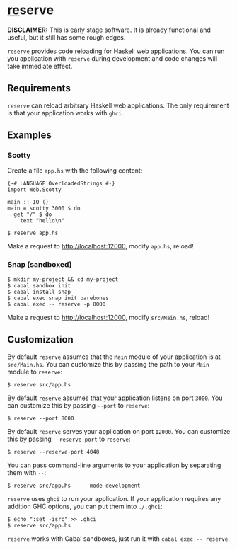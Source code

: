 # [re](https://github.com/sol/reserve#readme)serve
**DISCLAIMER:** This is early stage software.  It is already functional and
useful, but it still has some rough edges.

`reserve` provides code reloading for Haskell web applications.  You can run
you application with `reserve` during development and code changes will take
immediate effect.

## Requirements

`reserve` can reload arbitrary Haskell web applications.  The only requirement
is that your application works with `ghci`.

## Examples

### Scotty

Create a file `app.hs` with the following content:

~~~ {.haskell}
{-# LANGUAGE OverloadedStrings #-}
import Web.Scotty

main :: IO ()
main = scotty 3000 $ do
  get "/" $ do
    text "hello\n"
~~~

```
$ reserve app.hs
```

Make a request to <http://localhost:12000>, modify `app.hs`, reload!

### Snap (sandboxed)

```
$ mkdir my-project && cd my-project
$ cabal sandbox init
$ cabal install snap
$ cabal exec snap init barebones
$ cabal exec -- reserve -p 8000
```

Make a request to <http://localhost:12000>, modify `src/Main.hs`, reload!

## Customization

By default `reserve` assumes that the `Main` module of your application is at
`src/Main.hs`.  You can customize this by passing the path to your `Main`
module to `reserve`:

```
$ reserve src/app.hs
```

By default `reserve` assumes that your application listens on port `3000`.  You
can customize this by passing `--port` to `reserve`:

```
$ reserve --port 8000
```

By default `reserve` serves your application on port `12000`.  You can
customize this by passing `--reserve-port` to `reserve`:

```
$ reserve --reserve-port 4040
```

You can pass command-line arguments to your application by separating them with
`--`:

```
$ reserve src/app.hs -- --mode development
```

`reserve` uses `ghci` to run your application.  If your application requires
any addition GHC options, you can put them into `./.ghci`:

```
$ echo ":set -isrc" >> .ghci
$ reserve src/app.hs
```

`reserve` works with Cabal sandboxes, just run it with `cabal exec -- reserve`.
